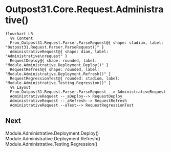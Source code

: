 <!-- u250908 -->

# Outpost31.Core.Request.Administrative()

```mermaid
flowchart LR
  %% Content
  From_Outpost31.Request.Parser.ParseRequest@{ shape: stadium, label: "Outpost31.Request.Parser.ParseRequest()" }
  AdministrativeRequest@{ shape: diam, label: "Administrative\nrequest" }
  RequestDeploy@{ shape: rounded, label: "Module.Administrative.Deployment.Deploy()" }
  RequestRefresh@{ shape: rounded, label: "Module.Administrative.Deployment.Refresh()" }
  RequestRegressionTest@{ rounded: stadium, label: "Module.Administrative.Testing.Regression()" }
  %% Layout
  From_Outpost31.Request.Parser.ParseRequest --> AdministrativeRequest
  AdministrativeRequest --_aDeploy--> RequestDeploy
  AdministrativeRequest --_aRefresh--> RequestRefresh
  AdministrativeRequest --aTest--> RequestRegressionTest
```

## Next

Module.Administrative.Deployment.Deploy()
Module.Administrative.Deployment.Refresh()
Module.Administrative.Testing.Regression()
